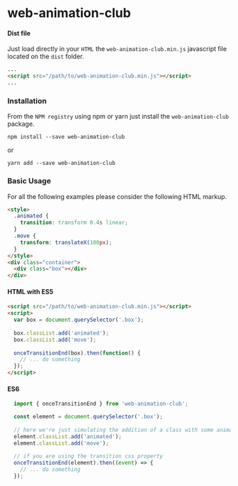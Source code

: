 # web-animation-club

#### Dist file
Just load directly in your `HTML` the `web-animation-club.min.js` javascript file located on the `dist` folder.
```html
... 
<script src="/path/to/web-animation-club.min.js"></script>
...
```

### Installation
From the `NPM registry` using npm or yarn just install the `web-animation-club` package.
```
npm install --save web-animation-club
```
or
```
yarn add --save web-animation-club
```

### Basic Usage
For all the following examples please consider the following HTML markup.
```html
<style>
  .animated {
    transition: transform 0.4s linear;
  }
  .move {
    transform: translateX(100px);
  }
</style>
<div class="container">
  <div class="box"></div>
</div>
```

#### HTML with ES5
```html
<script src="/path/to/web-animation-club.min.js"></script>
<script>
  var box = document.querySelector('.box');
  
  box.classList.add('animated');
  box.classList.add('move');
  
  onceTransitionEnd(box).then(function() {
    // ... do something
  });
</script>
```
#### ES6
```jsx
  import { onceTransitionEnd } from 'web-animation-club';

  const element = document.querySelector('.box');
  
  // here we're just simulating the addition of a class with some animation/transition
  element.classList.add('animated');
  element.classList.add('move');
  
  // if you are using the transition css property
  onceTransitionEnd(element).then((event) => {
    // ... do something
  });
```

